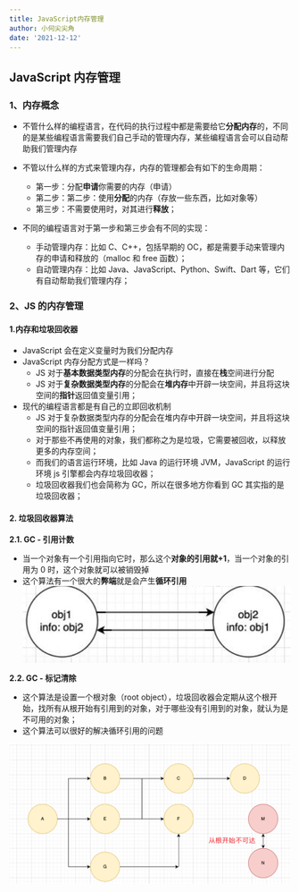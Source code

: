 ```yaml
---
title: JavaScript内存管理
author: 小何尖尖角
date: '2021-12-12'
---
```


## JavaScript 内存管理

### 1、内存概念

- 不管什么样的编程语言，在代码的执行过程中都是需要给它**分配内存**的，不同的是某些编程语言需要我们自己手动的管理内存，某些编程语言会可以自动帮助我们管理内存

- 不管以什么样的方式来管理内存，内存的管理都会有如下的生命周期：

  - 第一步：分配**申请**你需要的内存（申请）
  - 第二步：第二步：使用**分配**的内存（存放一些东西，比如对象等）
  - 第三步：不需要使用时，对其进行**释放**；

- 不同的编程语言对于第一步和第三步会有不同的实现：
  - 手动管理内存：比如 C、C++，包括早期的 OC，都是需要手动来管理内存的申请和释放的（malloc 和 free 函数）；
  - 自动管理内存：比如 Java、JavaScript、Python、Swift、Dart 等，它们有自动帮助我们管理内存；

### 2、JS 的内存管理

#### 1.内存和垃圾回收器

- JavaScript 会在定义变量时为我们分配内存
- JavaScript 内存分配方式是一样吗？
  - JS 对于**基本数据类型内存**的分配会在执行时，直接在**栈**空间进行分配
  - JS 对于**复杂数据类型内存**的分配会在**堆内存**中开辟一块空间，并且将这块空间的**指针**返回值变量引用；
- 现代的编程语言都是有自己的立即回收机制
  - JS 对于复杂数据类型内存的分配会在堆内存中开辟一块空间，并且将这块空间的指针返回值变量引用；
  - 对于那些不再使用的对象，我们都称之为是垃圾，它需要被回收，以释放更多的内存空间；
  - 而我们的语言运行环境，比如 Java 的运行环境 JVM，JavaScript 的运行环境 js 引擎都会内存垃圾回收器；
  - 垃圾回收器我们也会简称为 GC，所以在很多地方你看到 GC 其实指的是垃圾回收器；

#### 2. 垃圾回收器算法

**2.1. GC - 引用计数**

- 当一个对象有一个引用指向它时，那么这个**对象的引用就+1**，当一个对象的引用为 0 时，这个对象就可以被销毁掉
- 这个算法有一个很大的**弊端**就是会产生**循环引用**
  ![GC](../.vuepress/public/GC.png)

**2.2. GC - 标记清除**

- 这个算法是设置一个根对象（root object），垃圾回收器会定期从这个根开始，找所有从根开始有引用到的对象，对于哪些没有引用到的对象，就认为是不可用的对象；
- 这个算法可以很好的解决循环引用的问题

![标记清除](../.vuepress/public/tag-remove.png)
